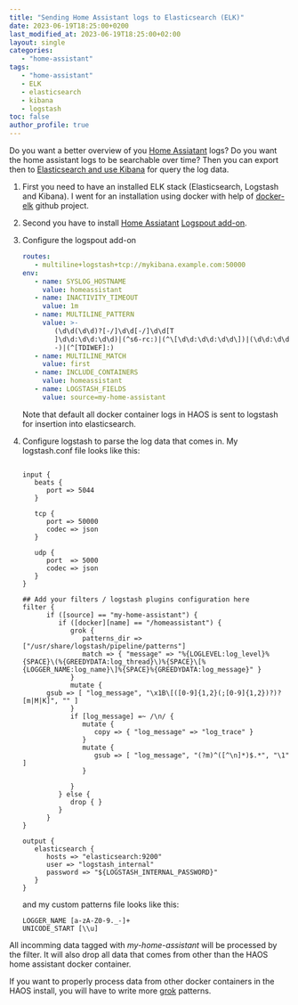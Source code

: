 ```yaml
---
title: "Sending Home Assistant logs to Elasticsearch (ELK)"
date: 2023-06-19T18:25:00+0200
last_modified_at: 2023-06-19T18:25:00+02:00
layout: single
categories:
   - "home-assistant"
tags:
   - "home-assistant"
   - ELK
   - elasticsearch
   - kibana
   - logstash
toc: false
author_profile: true
---
```


Do you want a better overview of you [Home Assiatant](https://www.home-assistant.io) logs? Do you want the home assistant logs to be searchable over time? Then you can export then to [Elasticsearch and use Kibana](https://www.elastic.co/elastic-stack) for query the log data.

1. First you need to have an installed ELK stack (Elasticsearch, Logstash and Kibana). I went for an installation using docker with help of [docker-elk](https://github.com/deviantony/docker-elk) github project.

2. Second you have to install [Home Assiatant](https://www.home-assistant.io) [Logspout add-on](https://github.com/bertbaron/hassio-addons).

3. Configure the logspout add-on

   ```yaml
   routes:
      - multiline+logstash+tcp://mykibana.example.com:50000
   env:
      - name: SYSLOG_HOSTNAME
        value: homeassistant
      - name: INACTIVITY_TIMEOUT
        value: 1m
      - name: MULTILINE_PATTERN
        value: >-
           (\d\d(\d\d)?[-/]\d\d[-/]\d\d[T
           ]\d\d:\d\d:\d\d)|(^s6-rc:)|(^\[\d\d:\d\d:\d\d\])|(\d\d:\d\d:\d\d\
           -)|(^[TDIWEF]:)
      - name: MULTILINE_MATCH
        value: first
      - name: INCLUDE_CONTAINERS
        value: homeassistant
      - name: LOGSTASH_FIELDS
        value: source=my-home-assistant
   ```

   Note that default all docker container logs in HAOS is sent to logstash for insertion into elasticsearch.

4. Configure logstash to parse the log data that comes in.
   My logstash.conf file looks like this:

   ```config

   input {
      beats {
         port => 5044
      }

      tcp {
         port => 50000
         codec => json
      }

      udp {
         port  => 5000
         codec => json
      }
   }

   ## Add your filters / logstash plugins configuration here
   filter {
         if ([source] == "my-home-assistant") {
            if ([docker][name] == "/homeassistant") {
               grok {
                  patterns_dir => ["/usr/share/logstash/pipeline/patterns"]
                  match => { "message" => "%{LOGLEVEL:log_level}%{SPACE}\(%{GREEDYDATA:log_thread}\)%{SPACE}\[%{LOGGER_NAME:log_name}\]%{SPACE}%{GREEDYDATA:log_message}" }
               }
               mutate {
         gsub => [ "log_message", "\x1B\[([0-9]{1,2}(;[0-9]{1,2})?)?[m|M|K]", "" ]
               }
               if [log_message] =~ /\n/ {
                  mutate {
                     copy => { "log_message" => "log_trace" }
                  }
                  mutate {
                     gsub => [ "log_message", "(?m)^([^\n]*)$.*", "\1" ]
                  }

               }
            } else {
               drop { }
            }
         }
   }

   output {
      elasticsearch {
         hosts => "elasticsearch:9200"
         user => "logstash_internal"
         password => "${LOGSTASH_INTERNAL_PASSWORD}"
      }
   }
   ```

   and my custom patterns file looks like this:

   ```config
   LOGGER_NAME [a-zA-Z0-9._-]+
   UNICODE_START [\\u]
   ```

All incomming data tagged with _my-home-assistant_ will be processed by the filter. It will also drop all data that comes from other than the HAOS home assistant docker container.

If you want to properly process data from other docker containers in the HAOS install, you will have to write more [grok](https://www.elastic.co/guide/en/logstash/current/plugins-filters-grok.html) patterns.
